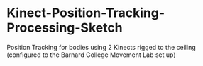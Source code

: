 # Kinect-Position-Tracking-Processing-Sketch
Position Tracking for bodies using 2 Kinects rigged to the ceiling (configured to the Barnard College Movement Lab set up)
